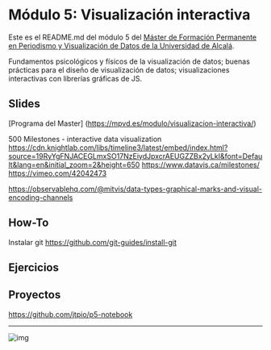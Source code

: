 # Módulo 5: Visualización interactiva


Este es el README.md del módulo 5 del [Máster de Formación
Permanente en Periodismo y Visualización de Datos de la Universidad de
Alcalá](https://mpvd.es).


Fundamentos psicológicos y físicos de la visualización de datos; 
buenas prácticas para el diseño de visualización de datos; 
visualizaciones interactivas con librerías gráficas de JS.



## Slides
[Programa del Master] (https://mpvd.es/modulo/visualizacion-interactiva/)

500 Milestones - interactive data visualization
https://cdn.knightlab.com/libs/timeline3/latest/embed/index.html?source=19RyYgFNJACEGLmxSO17NzEiydJpxcrAEUGZZBx2yLkI&font=Default&lang=en&initial_zoom=2&height=650
https://www.datavis.ca/milestones/
https://vimeo.com/42042473

https://observablehq.com/@mitvis/data-types-graphical-marks-and-visual-encoding-channels

## How-To
Instalar git https://github.com/git-guides/install-git
## Ejercicios


## Proyectos
https://github.com/jtpio/p5-notebook


---

![img](./img/logo.svg)


